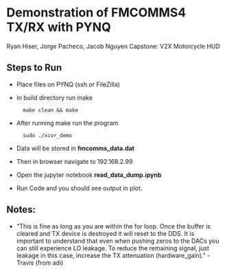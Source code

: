 # Demonstration of FMCOMMS4 TX/RX with PYNQ
Ryan Hiser, Jorge Pacheco, Jacob Nguyen
Capstone: V2X Motorcycle HUD

## Steps to Run
* Place files on PYNQ (ssh or FileZilla)
* In build directory run make

        make clean && make 
* After running make run the program
    
        sudo ./xcvr_demo
* Data will be stored in **fmcomms_data.dat**

* Then in browser navigate to 192.168.2.99
* Open the jupyter notebook **read_data_dump.ipynb**
* Run Code and you should see output in plot.

## Notes:

* "This is fine as long as you are within the for loop. Once the buffer is cleared and TX device is destroyed it will reset to the DDS. It is important to understand that even when pushing zeros to the DACs you can still experience LO leakage. To reduce the remaining signal, just leakage in this case, increase the TX attenuation (hardware_gain)." -Travis (from adi)